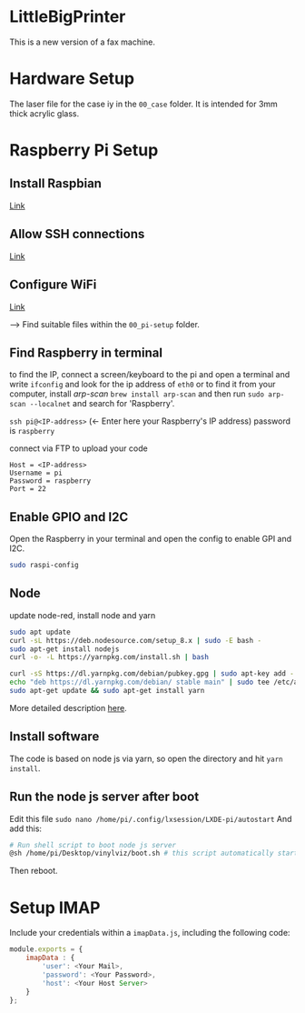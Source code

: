 # LittleBigPrinter

This is a new version of a fax machine. 


# Hardware Setup

The laser file for the case iy in the `00_case` folder. It is intended for 3mm thick acrylic glass.


# Raspberry Pi Setup


## Install Raspbian

[Link](https://www.raspberrypi.org/documentation/installation/installing-images/)


## Allow SSH connections

[Link](https://hackernoon.com/raspberry-pi-headless-install-462ccabd75d0)

## Configure WiFi

[Link](https://raspberrypi.stackexchange.com/questions/10251/prepare-sd-card-for-wifi-on-headless-pi)

--> Find suitable files within the `00_pi-setup` folder.

## Find Raspberry in terminal

to find the IP, connect a screen/keyboard to the pi and open a terminal and write `ifconfig` and look for the ip address of `eth0` 
or to find it from your computer, install *arp-scan* `brew install arp-scan` and then run `sudo arp-scan --localnet`  and search for 'Raspberry'.

`ssh pi@<IP-address>` (← Enter here your Raspberry's IP address) password is `raspberry`

connect via FTP to upload your code 
```
Host = <IP-address>
Username = pi
Password = raspberry
Port = 22
```

## Enable GPIO and I2C

Open the Raspberry in your terminal and open the config to enable GPI and I2C.
```sh
sudo raspi-config
```


## Node

update node-red, install node and yarn

```sh
sudo apt update
curl -sL https://deb.nodesource.com/setup_8.x | sudo -E bash - 
sudo apt-get install nodejs 
curl -o- -L https://yarnpkg.com/install.sh | bash 

curl -sS https://dl.yarnpkg.com/debian/pubkey.gpg | sudo apt-key add -
echo "deb https://dl.yarnpkg.com/debian/ stable main" | sudo tee /etc/apt/sources.list.d/yarn.list
sudo apt-get update && sudo apt-get install yarn
```

More detailed description [here](https://www.hackster.io/IainIsCreative/setting-up-the-raspberry-pi-and-johnny-five-56d60f).

## Install software

The code is based on node js via yarn, so open the directory and hit `yarn install`.


## Run the node js server after boot

Edit this file
`sudo nano /home/pi/.config/lxsession/LXDE-pi/autostart`
And add this:
```sh
# Run shell script to boot node js server
@sh /home/pi/Desktop/vinylviz/boot.sh # this script automatically starts the node script
```
Then reboot.

# Setup IMAP

Include your credentials within a `imapData.js`, including the following code:

```js
module.exports = {
	imapData : {
		'user': <Your Mail>,
	    'password': <Your Password>,
	    'host': <Your Host Server>
  	}
};
```